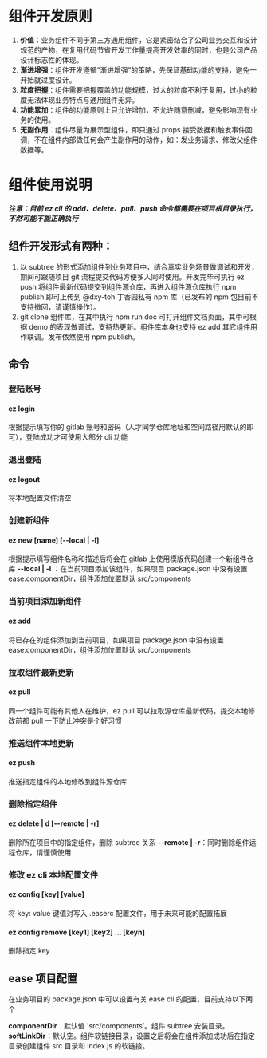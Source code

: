 # 组件开发原则

1. **价值**：业务组件不同于第三方通用组件，它是紧密结合了公司业务交互和设计规范的产物，在复用代码节省开发工作量提高开发效率的同时，也是公司产品设计标志性的体现。
2. **渐进增强**：组件开发遵循“渐进增强”的策略，先保证基础功能的支持，避免一开始就过度设计。
3. **粒度把握**：组件需要把握覆盖的功能规模，过大的粒度不利于复用，过小的粒度无法体现业务特点与通用组件无异。
4. **功能累加**：组件的功能原则上只允许增加，不允许随意删减，避免影响现有业务的使用。
5. **无副作用**：组件尽量为展示型组件，即只通过 props 接受数据和触发事件回调，不在组件内部做任何会产生副作用的动作，如：发业务请求、修改父组件数据等。

# 组件使用说明

***注意：目前 ez cli 的 add、delete、pull、push 命令都需要在项目根目录执行，不然可能不能正确执行***

## 组件开发形式有两种：

1. 以 subtree 的形式添加组件到业务项目中，结合真实业务场景做调试和开发，期间可跟随项目 git 流程提交代码方便多人同时使用。开发完毕可执行 ez push <name> 将组件最新代码提交到组件源仓库，再进入组件源仓库执行 npm publish 即可上传到 @dxy-toh 丁香园私有 npm 库（已发布的 npm 包目前不支持撤回，请谨慎操作）。
2. git clone 组件库，在其中执行 npm run doc 可打开组件文档页面，其中可根据 demo 的表现做调试，支持热更新。组件库本身也支持 ez add 其它组件用作联调。发布依然使用 npm publish。

## 命令

### 登陆账号

#### ez login

根据提示填写你的 gitlab 账号和密码（人才同学仓库地址和空间路径用默认的即可），登陆成功才可使用大部分 cli 功能

### 退出登陆

#### ez logout

将本地配置文件清空

### 创建新组件

#### ez new [name] [--local | -l]

根据提示填写组件名称和描述后将会在 gitlab 上使用模版代码创建一个新组件仓库
**--local | -l** ：在当前项目添加该组件，如果项目 package.json 中没有设置 ease.componentDir，组件添加位置默认 src/components

### 当前项目添加新组件

#### ez add <name>

将已存在的组件添加到当前项目，如果项目 package.json 中没有设置 ease.componentDir，组件添加位置默认 src/components

### 拉取组件最新更新

#### ez pull <name>

同一个组件可能有其他人在维护，ez pull 可以拉取源仓库最新代码，提交本地修改前都 pull 一下防止冲突是个好习惯

### 推送组件本地更新

#### ez push <name>

推送指定组件的本地修改到组件源仓库

### 删除指定组件

#### ez delete | d <name> [--remote | -r]

删除所在项目中的指定组件，删除 subtree 关系
**--remote | -r**：同时删除组件远程仓库，请谨慎使用

### 修改 ez cli 本地配置文件

#### ez config [key] [value]

将 key: value 键值对写入 .easerc 配置文件，用于未来可能的配置拓展

#### ez config remove [key1] [key2] … [keyn]

删除指定 key

## ease 项目配置

在业务项目的 package.json 中可以设置有关 ease cli 的配置，目前支持以下两个

**componentDir**：默认值 'src/components’。组件 subtree 安装目录。
**softLinkDir**：默认空。组件软链接目录，设置之后将会在组件添加成功后在指定目录创建组件 src 目录和 index.js 的软链接。